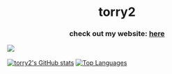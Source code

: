 <h1 align="center">torry2</h1>
<h3 align="center">check out my website: <a href="https://torrytw.ooo">here</a></h3>

![](https://komarev.com/ghpvc/?username=torry2)
<br><br>
[![torry2's GitHub stats](https://github-readme-stats.vercel.app/api?username=torry2&count_private=true&theme=dark)](https://github.com/anuraghazra/github-readme-stats)
[![Top Languages](https://github-readme-stats.vercel.app/api/top-langs/?username=torry2&layout=compact&theme=dark)](https://github.com/anuraghazra/github-readme-stats)
